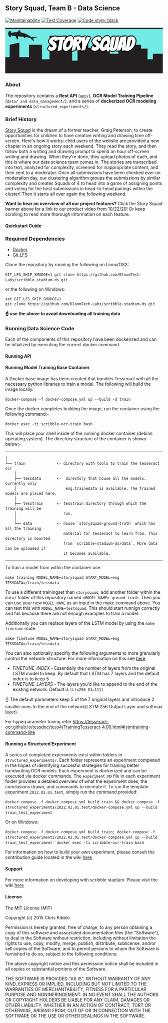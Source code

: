 ## Story Squad, Team B - Data Science
[![Maintainability](https://api.codeclimate.com/v1/badges/146d9feb7549b988077a/maintainability)](https://codeclimate.com/github/Lambda-School-Labs/Labs26-StorySquad-DS-TeamB/maintainability)
[![Test Coverage](https://api.codeclimate.com/v1/badges/146d9feb7549b988077a/test_coverage)](https://codeclimate.com/github/Lambda-School-Labs/Labs26-StorySquad-DS-TeamB/test_coverage)
[![Code style: black](https://img.shields.io/badge/code%20style-black-000000.svg)](https://github.com/psf/black)

[![Story Squad Banner](assets/story_squad_banner.png)](http://www.youtube.com/watch?v=-cDqvmmtuiE)


### About
The repository contains a **Rest API** (`app/`), **OCR Model Training Pipeline**  (`data/ and data_management/`), and a series of **dockerized OCR modeling experiments** (`structured_experiments/`). 

### Brief History
[Story Squad](https://www.storysquad.education/) is the dream of a former teacher, Graig Peterson, to create opportunities for children to have creative writing and drawing time off-screen. Here's how it works: child users of the website are provided a new chapter in an ongoing story each weekend. They read the story, and then follow both a writing and drawing prompt to spend an hour off-screen writing and drawing. When they're done, they upload photos of each, and this is where our data science team comes in. The stories are transcribed into text, analyzed for complexity, screened for inappropriate content, and then sent to a moderator. Once all submissions have been checked over on moderation day, our clustering algorithm groups the submissions by similar complexity and creates Squads of 4 to head into a game of assigning points and voting for the best submissions in head-to-head pairings within the cluster! Then it starts all over again the following weekend.

**Want to hear an overview of all our project features?** Click the Story Squad banner above for a link to our product video from 10/22/20! Or keep scrolling to read more thorough information on each feature.

#### Quickstart Guide

### Required Dependencies

- [Docker](https://docs.docker.com/get-docker/)
- [Git LFS](https://git-lfs.github.com/)

Clone the repository by running the following on Linux/OSX:

`GIT_LFS_SKIP_SMUDGE=1 git clone https://github.com/BloomTech-Labs/scribble-stadium-ds.git`

or the following on Windows:

```posh
set GIT_LFS_SKIP_SMUDGE=1  
git clone https://github.com/BloomTech-Labs/scribble-stadium-ds.git
```

**☝️ use the above to avoid downloading all training data**

### Running Data Science Code
Each of the components of this repository have been dockerized and can be intialized by executing the correct docker command.

#### Running API


#### Running Model Training Base Container
A Docker base image has been created that bundles Tesseract with all the necessary python libraries to train a model. The following will build the image locally.

`docker-compose -f docker-compose.yml up --build -d train`

Once the docker completes building the image, run the container using the following command:-

`docker exec -ti scribble-ocr-train bash`

This will place your shell inside of the running docker container (debian operating system). The directory structure of the container is shown below:-

------------

    │
    └── train              <- directory with tools to train the tesseract ocr
        │
        ├── tessdata       <-  directory that house all the models. Currently only
        │                      eng.trainedata is available. The trained models are placed here. 
        │
        ├── tesstrain      <- tesstrain directory through which the training will be
        │                     run.
        │                   
        └── data           <- house `storysquad-ground-truth` which has all the training
                              material for tesseract to learn from. This directory is mounted 
                              from `scribble-stadium-ds/data`. More data can be uploaded if 
                              it becomes available.
     
--------

To train a model from within the container use:

`make training MODEL_NAME=storysquad START_MODEL=eng TESSDATA=/train/tessdata`

To use a different trainingset than `storysquad`, add another folder within the `data/` folder of this repository named `<MODEL_NAME>-ground-truth`. Then you can use your new `MODEL_NAME` as an input in the make command above. You can test this with `MODEL_NAME=testsquad`. This should start runnign correctly and fail because there are not enough examples to train a model.

Additionally you can replace layers of the LSTM model by using the `make finetune` route.

`make finetune MODEL_NAME=storysquad START_MODEL=eng TESSDATA=/train/tessdata`

You can also optionally specifiy the following arguments to more granularly control the network structure. For more information on this see [here](https://tesseract-ocr.github.io/tessdoc/tess4/TrainingTesseract-4.00.html#lstmtraining-command-line)

- *FINETUNE_INDEX* - Essentially the number of layers from the original LSTM model to keep. By default that LSTM has 7 layers and the default index is to keep 5
- *FINETUNE_LAYERS* - The layers you'd like to append to the end of the existing network. Default is `[Lfx256 O1c111]`

☝️ The default parameters keep 5 of the 7 original layers and introduce 2 smaller ones to the end of the network(LSTM 256 Output Layer and softmax layer).


For hyperparameter tuning refer https://tesseract-ocr.github.io/tessdoc/tess4/TrainingTesseract-4.00.html#lstmtraining-command-line

#### Running a Structured Experiment
A series of completed experiments exist within folders in `structured_experiments/`. Each folder represents an experiment completed in the hopes of identifying succesful strategies for training better handwriting OCR models. Each experiment is dockerized and can be executed via docker commands. The `experiment.MD` file in each experiment folder provides a detailed overview of what the experiment does, the conclusions drawn, and commands to recreate it.   To run the template experiment `2022.02.01.test`, simply run the command provided:

`docker-compose -f docker-compose.yml build train && docker-compose -f structured_experiments/2022.02.01.test/docker-compose.yml up --build train_test_experiment`

Or on Windows:

`docker-compose -f docker-compose.yml build train; docker-compose -f structured_experiments/2022.02.01.test/docker-compose.yml up --build train_test_experiment``docker exec -ti scribble-ocr-train bash`

For information on how to build your own experiment, please consult the contribution guide located in the wiki [here](https://github.com/BloomTech-Labs/scribble-stadium-ds/wiki)
 

#### Support 
For more information on developing with scribble stadium. Please visit the wiki [here](https://github.com/BloomTech-Labs/scribble-stadium-ds/wiki)


#### License
 
The MIT License (MIT)

Copyright (c) 2015 Chris Kibble

Permission is hereby granted, free of charge, to any person obtaining a copy of this software and associated documentation files (the "Software"), to deal in the Software without restriction, including without limitation the rights to use, copy, modify, merge, publish, distribute, sublicense, and/or sell copies of the Software, and to permit persons to whom the Software is furnished to do so, subject to the following conditions:

The above copyright notice and this permission notice shall be included in all copies or substantial portions of the Software.

THE SOFTWARE IS PROVIDED "AS IS", WITHOUT WARRANTY OF ANY KIND, EXPRESS OR IMPLIED, INCLUDING BUT NOT LIMITED TO THE WARRANTIES OF MERCHANTABILITY, FITNESS FOR A PARTICULAR PURPOSE AND NONINFRINGEMENT. IN NO EVENT SHALL THE AUTHORS OR COPYRIGHT HOLDERS BE LIABLE FOR ANY CLAIM, DAMAGES OR OTHER LIABILITY, WHETHER IN AN ACTION OF CONTRACT, TORT OR OTHERWISE, ARISING FROM, OUT OF OR IN CONNECTION WITH THE SOFTWARE OR THE USE OR OTHER DEALINGS IN THE SOFTWARE.




